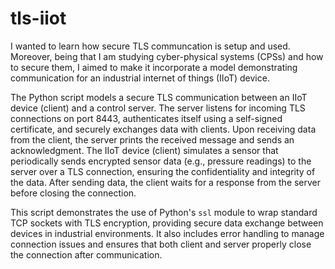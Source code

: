 # tls-iiot
I wanted to learn how secure TLS communcation is setup and used.  Moreover, being that I am studying cyber-physical systems (CPSs) and how to secure them, I aimed to make it incorporate a model demonstrating communication for an industrial internet of things (IIoT) device. 

The Python script models a secure TLS communication between an IIoT device (client) and a control server. The server listens for incoming TLS connections on port 8443, authenticates itself using a self-signed certificate, and securely exchanges data with clients. Upon receiving data from the client, the server prints the received message and sends an acknowledgment. The IIoT device (client) simulates a sensor that periodically sends encrypted sensor data (e.g., pressure readings) to the server over a TLS connection, ensuring the confidentiality and integrity of the data. After sending data, the client waits for a response from the server before closing the connection.

This script demonstrates the use of Python's `ssl` module to wrap standard TCP sockets with TLS encryption, providing secure data exchange between devices in industrial environments. It also includes error handling to manage connection issues and ensures that both client and server properly close the connection after communication.
 
